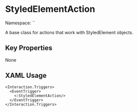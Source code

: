 # StyledElementAction

Namespace: ``

A base class for actions that work with StyledElement objects.



## Key Properties
None

## XAML Usage
```xaml
<Interaction.Triggers>
  <EventTrigger>
    <:StyledElementAction/>
  </EventTrigger>
</Interaction.Triggers>
```
